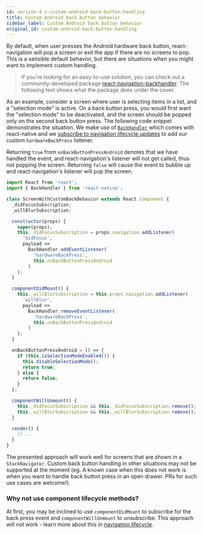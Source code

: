```yaml
---
id: version-4.x-custom-android-back-button-handling
title: Custom Android back button behavior
sidebar_label: Custom Android back button behavior
original_id: custom-android-back-button-handling
---
```


By default, when user presses the Android hardware back button, react-navigation will pop a screen or exit the app if there are no screens to pop. This is a sensible default behavior, but there are situations when you might want to implement custom handling.

> If you're looking for an easy-to-use solution, you can check out a community-developed package [react-navigation-backhandler](https://github.com/vonovak/react-navigation-backhandler). The following text shows what the package does under the cover.

As an example, consider a screen where user is selecting items in a list, and a "selection mode" is active. On a back button press, you would first want the "selection mode" to be deactivated, and the screen should be popped only on the second back button press. The following code snippet demonstrates the situation. We make use of [`BackHandler`](https://facebook.github.io/react-native/docs/backhandler.html) which comes with react-native and we [subscribe to navigation lifecycle updates](navigation-prop.html#addlistener-subscribe-to-updates-to-navigation-lifecycle) to add our custom `hardwareBackPress` listener.

Returning `true` from `onBackButtonPressAndroid` denotes that we have handled the event, and react-navigation's listener will not get called, thus not popping the screen. Returning `false` will cause the event to bubble up and react-navigation's listener will pop the screen.

```js
import React from 'react';
import { BackHandler } from 'react-native';

class ScreenWithCustomBackBehavior extends React.Component {
  _didFocusSubscription;
  _willBlurSubscription;

  constructor(props) {
    super(props);
    this._didFocusSubscription = props.navigation.addListener(
      'didFocus',
      payload =>
        BackHandler.addEventListener(
          'hardwareBackPress',
          this.onBackButtonPressAndroid
        )
    );
  }

  componentDidMount() {
    this._willBlurSubscription = this.props.navigation.addListener(
      'willBlur',
      payload =>
        BackHandler.removeEventListener(
          'hardwareBackPress',
          this.onBackButtonPressAndroid
        )
    );
  }

  onBackButtonPressAndroid = () => {
    if (this.isSelectionModeEnabled()) {
      this.disableSelectionMode();
      return true;
    } else {
      return false;
    }
  };

  componentWillUnmount() {
    this._didFocusSubscription && this._didFocusSubscription.remove();
    this._willBlurSubscription && this._willBlurSubscription.remove();
  }

  render() {
    // ...
  }
}
```

The presented approach will work well for screens that are shown in a `StackNavigator`. Custom back button handling in other situations may not be supported at the moment (eg. A known case when this does not work is when you want to handle back button press in an open drawer. PRs for such use cases are welcome!).

### Why not use component lifecycle methods?

At first, you may be inclined to use `componentDidMount` to subscribe for the back press event and `componentWillUnmount` to unsubscribe. This approach will not work - learn more about this in [navigation lifecycle](navigation-lifecycle.html).
